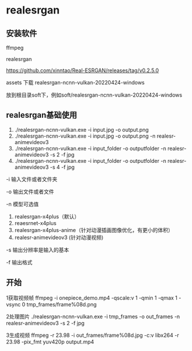 # realesrgan

## 安装软件

ffmpeg

realesrgan

<https://github.com/xinntao/Real-ESRGAN/releases/tag/v0.2.5.0>

assets 下载 realesrgan-ncnn-vulkan-20220424-windows

放到根目录soft下，例如soft/realesrgan-ncnn-vulkan-20220424-windows

## realesrgan基础使用

1. ./realesrgan-ncnn-vulkan.exe -i input.jpg -o output.png
2. ./realesrgan-ncnn-vulkan.exe -i input.jpg -o output.png -n realesr-animevideov3
3. ./realesrgan-ncnn-vulkan.exe -i input_folder -o outputfolder -n realesr-animevideov3 -s 2 -f jpg
4. ./realesrgan-ncnn-vulkan.exe -i input_folder -o outputfolder -n realesr-animevideov3 -s 4 -f jpg

-i 输入文件或者文件夹

-o 输出文件或者文件

-n 模型可选值

1. realesrgan-x4plus（默认）
2. reaesrnet-x4plus
3. realesrgan-x4plus-anime（针对动漫插画图像优化，有更小的体积）
4. realesr-animevideov3 (针对动漫视频)

-s 输出分辨率是输入的基本

-f 输出格式

## 开始

1获取视频帧
ffmpeg -i onepiece_demo.mp4 -qscale:v 1 -qmin 1 -qmax 1 -vsync 0 tmp_frames/frame%08d.png

2处理图片
./realesrgan-ncnn-vulkan.exe -i tmp_frames -o out_frames -n realesr-animevideov3 -s 2 -f jpg

3生成视频
ffmpeg -r 23.98 -i out_frames/frame%08d.jpg -c:v libx264 -r 23.98 -pix_fmt yuv420p   output.mp4
